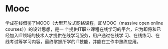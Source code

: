 # Mooc
学成在线借鉴了MOOC（大型开放式网络课程，即MOOC（massive open online courses））的设计思想，是一 个提供IT职业课程在线学习的平台，它为即将和已经加入IT领域的技术人才提供在线学习服务，用户通过在线学 习、在线练习、在线考试等学习内容，最终掌握所学的IT技能，并能在工作中熟练应用。
